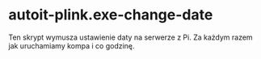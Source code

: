 # autoit-plink.exe-change-date

Ten skrypt wymusza ustawienie daty na serwerze z Pi. Za każdym razem jak uruchamiamy kompa i co godzinę. 
